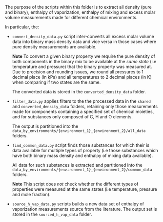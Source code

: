 The purpose of the scripts within this folder is to extract all density (pure and binary), enthalpy of vaporization,
enthalpy of mixing and excess molar volume measurements made for different chemical environments.

In particular, the:

* ``convert_density_data.py`` script inter-converts all excess molar volume data into binary mass density data
  and vice versa in those cases where pure density measurements are available.
  
  **Note** To convert a given binary property we require the pure density of both components in the binary mix to
  be available at the *same state* (i.e temperature and pressure) that the binary property was measured at. Due to
  precision and rounding issues, we round all pressures to 1 decimal place (in kPa) and all temperatures to 2 decimal
  places (in K) when comparing if two states are the same.
  
  The converted data is stored in the ``converted_density_data`` folder.
  
* ``filter_data.py`` applies filters to the the processed data in the ``shared`` and `converted_density_data`
  folders, retaining only those measurements made for components containing a specified set of chemical moieties, 
  and for substances only composed of C, H and O elements. 
  
  The output is partitioned into the  `data_by_environments/{environment_1}_{environment_2}/all_data` folders.

* ``find_common_data.py`` script finds those substances for which their is data available for multiple types of property 
  (i.e those substances which have both binary mass density and enthalpy of mixing data available).

  All data for such substances is extracted and partitioned into the `data_by_environments/{environment_1}_{environment_2}/common_data` 
  folders.
  
  **Note** This script does *not* check whether the different types of properties were measured at the same states (i.e
  temperature, pressure and mole fraction).
  
* ``source_h_vap_data.py`` scripts builds a new data set of enthalpy of vaporization measurements source from the
  literature. The output set is stored in the ``sourced_h_vap_data`` folder.
